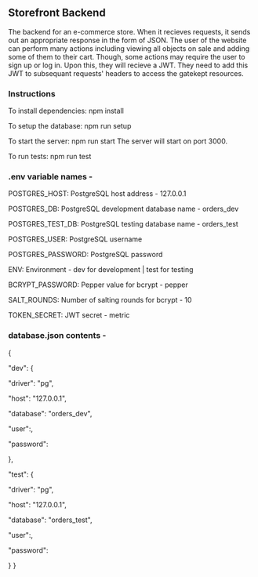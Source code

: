 ## Storefront Backend

The backend for an e-commerce store. When it recieves requests, it sends out an appropriate response in the form of JSON. The user of the website can perform many actions including viewing all objects on sale and adding some of them to their cart. Though, some actions may require the user to sign up or log in. Upon this, they will recieve a JWT. They need to add this JWT to subsequant requests' headers to access the gatekept resources.

### Instructions

To install dependencies: npm install

To setup the database: npm run setup

To start the server: npm run start
The server will start on port 3000.

To run tests: npm run test

### .env variable names -

POSTGRES_HOST: PostgreSQL host address - 127.0.0.1

POSTGRES_DB: PostgreSQL development database name - orders_dev

POSTGRES_TEST_DB: PostgreSQL testing database name - orders_test

POSTGRES_USER: PostgreSQL username

POSTGRES_PASSWORD: PostgreSQL password

ENV: Environment - dev for development | test for testing

BCRYPT_PASSWORD: Pepper value for bcrypt - pepper

SALT_ROUNDS: Number of salting rounds for bcrypt - 10

TOKEN_SECRET: JWT secret - metric


### database.json contents -

{

"dev": {

"driver": "pg",

"host": "127.0.0.1",

"database": "orders_dev",

"user":,

"password":

},

"test": {

"driver": "pg",

"host": "127.0.0.1",

"database": "orders_test",

"user":,

"password":

}
}
